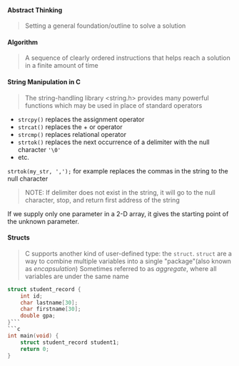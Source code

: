 #### Abstract Thinking
> Setting a general foundation/outline to solve a solution


#### Algorithm
> A sequence of clearly ordered instructions that helps reach a solution in a finite amount of time

#### String Manipulation in C

>The string-handling library <string.h> provides many powerful functions which may be used in place of standard operators
- `strcpy()` replaces the assignment operator
- `strcat()` replaces the + or operator
- `strcmp()` replaces relational operator
- `strtok()` replaces the next occurrence of a delimiter with the null character `'\0'`
- etc.

`strtok(my_str, ',');` for example replaces the commas in the string to the null character

>NOTE: If delimiter does not exist in the string, it will go to the null character, stop, and return first address of the string

If we supply only one parameter in a 2-D array, it gives the starting point of the unknown parameter.
#### Structs

>C supports another kind of user-defined type: the `struct`. 
>`struct` are a way to combine multiple variables into a single "package"(also known as *encapsulation*)
>Sometimes referred to as *aggregate*, where all variables are under the same name

```c
struct student_record {
	int id;
	char lastname[30];
	char firstname[30];
	double gpa;
}```
```c
int main(void) {
	struct student_record student1;
	return 0;
}
```
